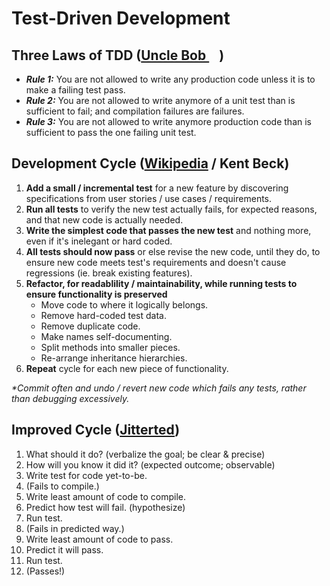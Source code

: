 # Test-Driven Development

Three Laws of TDD ([Uncle Bob <img src="https://user-images.githubusercontent.com/7102064/160022421-ed9425eb-6a6b-4849-a090-5a27542b60c3.png" width="16px" />](https://youtu.be/qkblc5WRn-U))
-----------------

* _**Rule 1:**_ You are not allowed to write any production code unless it is to make a failing test pass.
* _**Rule 2:**_ You are not allowed to write anymore of a unit test than is sufficient to fail; and compilation failures are failures.
* _**Rule 3:**_ You are not allowed to write anymore production code than is sufficient to pass the one failing unit test.


Development Cycle ([Wikipedia](https://en.wikipedia.org/wiki/Test-driven_development#Test-driven_development_cycle) / Kent Beck)
-----------------

01. **Add a small / incremental test** for a new feature by discovering specifications from user stories / use cases / requirements.
02. **Run all tests** to verify the new test actually fails, for expected reasons, and that new code is actually needed.
03. **Write the simplest code that passes the new test** and nothing more, even if it's inelegant or hard coded.
04. **All tests should now pass** or else revise the new code, until they do, to ensure new code meets test's requirements and doesn't cause regressions (ie. break existing features).
05. **Refactor, for readablility / maintainability, while running tests to ensure functionality is preserved**
    - Move code to where it logically belongs.
    - Remove hard-coded test data.
    - Remove duplicate code.
    - Make names self-documenting.
    - Split methods into smaller pieces.
    - Re-arrange inheritance hierarchies.
06. **Repeat** cycle for each new piece of functionality.

_*Commit often and undo / revert new code which fails any tests, rather than debugging excessively._


Improved Cycle ([Jitterted](https://ted.dev/articles/2021/03/05/clarifying-the-goal-of-behavior-change/))
--------------

01. What should it do? (verbalize the goal; be clear & precise)
02. How will you know it did it? (expected outcome; observable)
03. Write test for code yet-to-be.
04. (Fails to compile.)
05. Write least amount of code to compile.
06. Predict how test will fail. (hypothesize)
07. Run test.
08. (Fails in predicted way.)
09. Write least amount of code to pass.
10. Predict it will pass.
11. Run test.
12. (Passes!)

